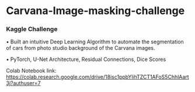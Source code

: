# Carvana-Image-masking-challenge
### Kaggle Challenge

•	Built an intuitive Deep Learning Algorithm to automate the segmentation of cars from photo studio background of the Carvana images.

•	PyTorch, U-Net Architecture, Residual Connections, Dice Scores

Colab Notebook link: https://colab.research.google.com/drive/18isc1ppbYlihTZCT1AFoS5ChhlAart3j?authuser=7
